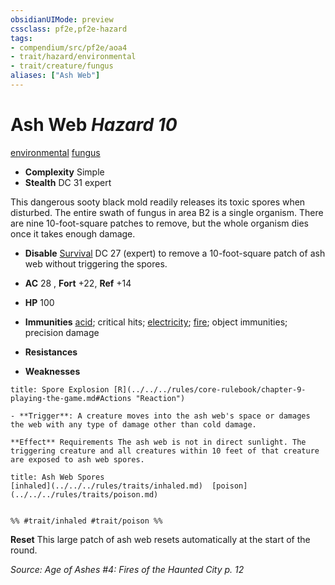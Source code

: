 ```yaml
---
obsidianUIMode: preview
cssclass: pf2e,pf2e-hazard
tags:
- compendium/src/pf2e/aoa4
- trait/hazard/environmental
- trait/creature/fungus
aliases: ["Ash Web"]
---
```

# Ash Web *Hazard 10*  
[environmental](environmental.md)  [fungus](fungus-b1.md)  

- **Complexity** Simple
- **Stealth** DC 31 expert  

This dangerous sooty black mold readily releases its toxic spores when disturbed. The entire swath of fungus in area B2 is a single organism. There are nine 10-foot-square patches to remove, but the whole organism dies once it takes enough damage.

- **Disable** [Survival](../../skills.md#Survival) DC 27 (expert) to remove a 10-foot-square patch of ash web without triggering the spores.  

- **AC** 28 , **Fort** +22, **Ref** +14
- **HP** 100
- **Immunities** [acid](acid.md); critical hits; [electricity](electricity.md); [fire](fire.md); object immunities; precision damage
- **Resistances** 
- **Weaknesses** 
     
```ad-embed-ability
title: Spore Explosion [R](../../../rules/core-rulebook/chapter-9-playing-the-game.md#Actions "Reaction")

- **Trigger**: A creature moves into the ash web's space or damages the web with any type of damage other than cold damage.

**Effect** Requirements The ash web is not in direct sunlight. The triggering creature and all creatures within 10 feet of that creature are exposed to ash web spores.
```
```ad-embed-ability
title: Ash Web Spores
[inhaled](../../../rules/traits/inhaled.md)  [poison](../../../rules/traits/poison.md)  

  
%% #trait/inhaled #trait/poison %%
```

**Reset** This large patch of ash web resets automatically at the start of the round.  

*Source: Age of Ashes #4: Fires of the Haunted City p. 12*
